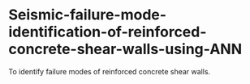 # Seismic-failure-mode-identification-of-reinforced-concrete-shear-walls-using-ANN
To identify failure modes of reinforced concrete shear walls.
